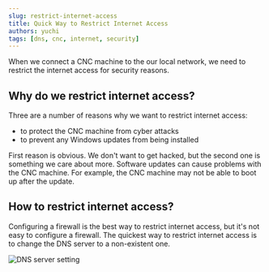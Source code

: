 ```yaml
---
slug: restrict-internet-access
title: Quick Way to Restrict Internet Access
authors: yuchi
tags: [dns, cnc, internet, security]
---
```


When we connect a CNC machine to the our local network, we need to restrict the internet access for security reasons. 

<!--truncate-->

## Why do we restrict internet access?
Three are a number of reasons why we want to restrict internet access:
- to protect the CNC machine from cyber attacks
- to prevent any Windows updates from being installed

First reason is obvious. We don't want to get hacked, but the second one is something we care about more. Software updates can cause problems with the CNC machine. For example, the CNC machine may not be able to boot up after the update.


## How to restrict internet access?
Configuring a firewall is the best way to restrict internet access, but it's not easy to configure a firewall. The quickest way to restrict internet access is to change the DNS server to a non-existent one.  

![DNS server setting](https://github.com/OpenCMM/website/assets/45054071/868cd877-b881-46fc-ad86-8e6454b149c1)

